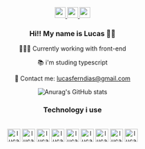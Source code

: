 <div class="container" align="center">
<div>
  <a href="https://www.linkedin.com/in/lucas-dias-3a303a222/"><img src="https://img.shields.io/badge/LinkedIn-0077B5?style=for-the-badge&logo=linkedin&logoColor=white" height="25">
  </a>
  <a href="https://www.instagram.com/balucasbeatz/"> <img src="https://img.shields.io/badge/Instagram-E4405F?style=for-the-badge&logo=instagram&logoColor=white" height="25">
  </a>
  <a href="lucasferndias@gmail.com"> <img src="https://img.shields.io/badge/Gmail-D14836?style=for-the-badge&logo=gmail&logoColor=white" height="25">
  </a>
</div>


### Hi!! My name is Lucas 🤙🏼
👨🏽‍💻 Currently working with front-end
  
📚 i'm studing typescript
  
📧 Contact me: lucasferndias@gmail.com
  
  ![Anurag's GitHub stats](https://github-readme-stats.vercel.app/api?username=LucaFDias&show_icons=true&theme=dracula)
### Technology i use
<div style="display: inline_block" ><br>
  <img align-top="center" alt="lucas-vscode" height="30" width="30" src="https://img.icons8.com/color/144/000000/visual-studio-code-2019.png"/>
  <!--<img align="center" alt="lucas-angularjs" height="30" width="30" src="https://img.icons8.com/color/144/000000/angularjs.png"/>-->
  <img align-top="center" alt="lucas-js" height="30" width="30" src="https://img.icons8.com/color/144/000000/javascript--v2.png"/>
  <img align-top="center" alt="lucas-html5" height="30" width="30" src="https://img.icons8.com/color/144/000000/html-5--v1.png"/>
  <img align-top="center" alt="lucas-css3" height="30" width="30" src="https://img.icons8.com/color/144/000000/css3.png"/>
  <img align-top="center" alt="lucas-jquery" height="30" width="30" src="https://pluspng.com/img-png/jquery-logo-png--800.gif"/>
  <img align-top="center" alt="lucas-bootstrap" height="30" width="30" src="https://www.nicepng.com/png/detail/141-1415492_bootstrap-bootstrap-4-icon-png.png"/>
  <img align-top="center" alt="lucas-react" height="30" width="30" src="https://img.icons8.com/color/144/000000/react-native.png"/>
  <img align-top="center" alt="lucas-git" height="30" width="30" src="https://img.icons8.com/color/144/000000/git.png"/>
  <img align-top="center" alt="lucas-github" height="30" width="30" src="https://img.icons8.com/fluency/144/000000/github.png"/>
</div>
  
  </div>
